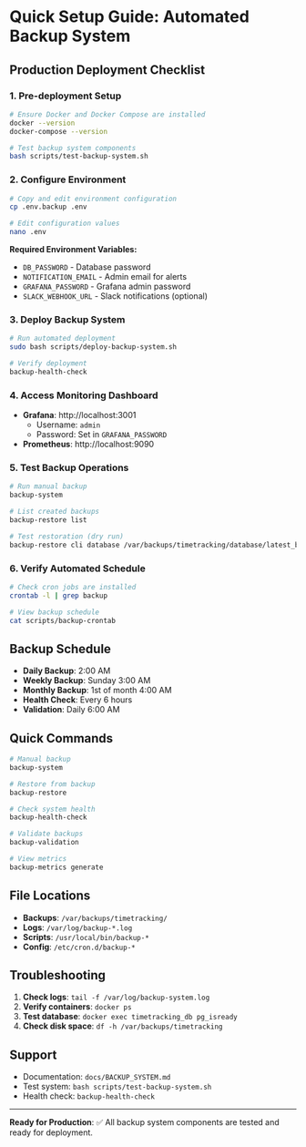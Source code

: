 # Quick Setup Guide: Automated Backup System

## Production Deployment Checklist

### 1. Pre-deployment Setup
```bash
# Ensure Docker and Docker Compose are installed
docker --version
docker-compose --version

# Test backup system components
bash scripts/test-backup-system.sh
```

### 2. Configure Environment
```bash
# Copy and edit environment configuration
cp .env.backup .env

# Edit configuration values
nano .env
```

**Required Environment Variables:**
- `DB_PASSWORD` - Database password
- `NOTIFICATION_EMAIL` - Admin email for alerts
- `GRAFANA_PASSWORD` - Grafana admin password
- `SLACK_WEBHOOK_URL` - Slack notifications (optional)

### 3. Deploy Backup System
```bash
# Run automated deployment
sudo bash scripts/deploy-backup-system.sh

# Verify deployment
backup-health-check
```

### 4. Access Monitoring Dashboard
- **Grafana**: http://localhost:3001
  - Username: `admin`
  - Password: Set in `GRAFANA_PASSWORD`
- **Prometheus**: http://localhost:9090

### 5. Test Backup Operations
```bash
# Run manual backup
backup-system

# List created backups
backup-restore list

# Test restoration (dry run)
backup-restore cli database /var/backups/timetracking/database/latest_backup.sql.gz
```

### 6. Verify Automated Schedule
```bash
# Check cron jobs are installed
crontab -l | grep backup

# View backup schedule
cat scripts/backup-crontab
```

## Backup Schedule
- **Daily Backup**: 2:00 AM
- **Weekly Backup**: Sunday 3:00 AM
- **Monthly Backup**: 1st of month 4:00 AM
- **Health Check**: Every 6 hours
- **Validation**: Daily 6:00 AM

## Quick Commands
```bash
# Manual backup
backup-system

# Restore from backup
backup-restore

# Check system health
backup-health-check

# Validate backups
backup-validation

# View metrics
backup-metrics generate
```

## File Locations
- **Backups**: `/var/backups/timetracking/`
- **Logs**: `/var/log/backup-*.log`
- **Scripts**: `/usr/local/bin/backup-*`
- **Config**: `/etc/cron.d/backup-*`

## Troubleshooting
1. **Check logs**: `tail -f /var/log/backup-system.log`
2. **Verify containers**: `docker ps`
3. **Test database**: `docker exec timetracking_db pg_isready`
4. **Check disk space**: `df -h /var/backups/timetracking`

## Support
- Documentation: `docs/BACKUP_SYSTEM.md`
- Test system: `bash scripts/test-backup-system.sh`
- Health check: `backup-health-check`

---
**Ready for Production**: ✅ All backup system components are tested and ready for deployment.